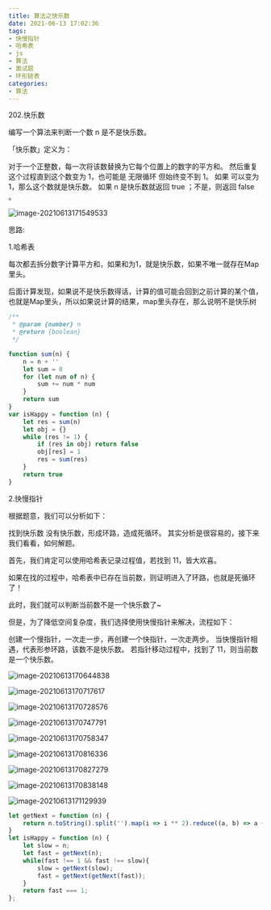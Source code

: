 ```yaml
---
title: 算法之快乐数
date: 2021-06-13 17:02:36
tags:
- 快慢指针
- 哈希表
- js
- 算法
- 面试题
- 环形链表
categories:
- 算法
---
```


202.快乐数

编写一个算法来判断一个数 n 是不是快乐数。

「快乐数」定义为：

对于一个正整数，每一次将该数替换为它每个位置上的数字的平方和。
然后重复这个过程直到这个数变为 1，也可能是 无限循环 但始终变不到 1。
如果 可以变为  1，那么这个数就是快乐数。
如果 n 是快乐数就返回 true ；不是，则返回 false 。

![image-20210613171549533](D:\Blogs\NollieLeo.github.io\source\_posts\算法之快乐数\image-20210613171549533.png)



思路:

1.哈希表

每次都去拆分数字计算平方和，如果和为1，就是快乐数，如果不唯一就存在Map里头。

后面计算发现，如果说不是快乐数得话，计算的值可能会回到之前计算的某个值，也就是Map里头，所以如果说计算的结果，map里头存在，那么说明不是快乐树

```js
/**
 * @param {number} n
 * @return {boolean}
 */

function sum(n) {
    n = n + ''
    let sum = 0
    for (let num of n) {
        sum += num * num
    }
    return sum
}
var isHappy = function (n) {
    let res = sum(n)
    let obj = {}
    while (res != 1) {
        if (res in obj) return false
        obj[res] = 1
        res = sum(res)
    }
    return true
}
```



2.快慢指针

根据题意，我们可以分析如下：

找到快乐数
没有快乐数，形成环路，造成死循环。
其实分析是很容易的，接下来我们看看，如何解题。

首先，我们肯定可以使用哈希表记录过程值，若找到 11，皆大欢喜。

如果在找的过程中，哈希表中已存在当前数，则证明进入了环路，也就是死循环了！

此时，我们就可以判断当前数不是一个快乐数了~

但是，为了降低空间复杂度，我们选择使用快慢指针来解决，流程如下：

创建一个慢指针，一次走一步，再创建一个快指针，一次走两步。
当快慢指针相遇，代表形参环路，该数不是快乐数。
若指针移动过程中，找到了 11，则当前数是一个快乐数。

![image-20210613170644838](D:\Blogs\NollieLeo.github.io\source\_posts\算法之快乐数\image-20210613170644838.png)

![image-20210613170717617](D:\Blogs\NollieLeo.github.io\source\_posts\算法之快乐数\image-20210613170717617.png)

![image-20210613170728576](D:\Blogs\NollieLeo.github.io\source\_posts\算法之快乐数\image-20210613170728576.png)

![image-20210613170747791](D:\Blogs\NollieLeo.github.io\source\_posts\算法之快乐数\image-20210613170747791.png)

![image-20210613170758347](D:\Blogs\NollieLeo.github.io\source\_posts\算法之快乐数\image-20210613170758347.png)

![image-20210613170816336](D:\Blogs\NollieLeo.github.io\source\_posts\算法之快乐数\image-20210613170816336.png)

![image-20210613170827279](D:\Blogs\NollieLeo.github.io\source\_posts\算法之快乐数\image-20210613170827279.png)

![image-20210613170838148](D:\Blogs\NollieLeo.github.io\source\_posts\算法之快乐数\image-20210613170838148.png)

![image-20210613171129939](D:\Blogs\NollieLeo.github.io\source\_posts\算法之快乐数\image-20210613171129939.png)

```js
let getNext = function (n) {
    return n.toString().split('').map(i => i ** 2).reduce((a, b) => a + b);
}
let isHappy = function (n) {
    let slow = n;
    let fast = getNext(n);
    while(fast !== 1 && fast !== slow){
        slow = getNext(slow);
        fast = getNext(getNext(fast));
    }
    return fast === 1;
};
```

